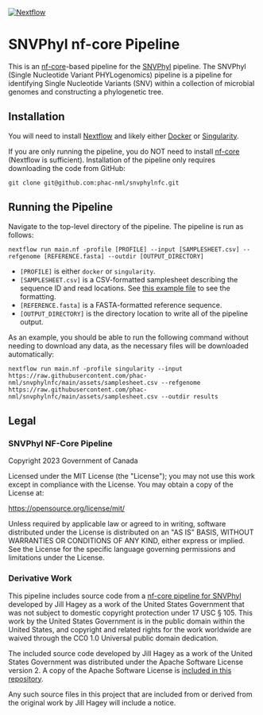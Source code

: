 [![Nextflow](https://img.shields.io/badge/nextflow-%E2%89%A523.04.3-brightgreen.svg)](https://www.nextflow.io/)

# SNVPhyl nf-core Pipeline

This is an [nf-core](https://nf-co.re/)-based pipeline for the [SNVPhyl](https://snvphyl.readthedocs.io) pipeline. The SNVPhyl (Single Nucleotide Variant PHYLogenomics) pipeline is a pipeline for identifying Single Nucleotide Variants (SNV) within a collection of microbial genomes and constructing a phylogenetic tree.

## Installation

You will need to install [Nextflow](https://www.nextflow.io/docs/latest/getstarted.html#installation) and likely either [Docker](https://docs.docker.com/get-docker/) or [Singularity](https://docs.sylabs.io/guides/latest/user-guide/quick_start.html).

If you are only running the pipeline, you do NOT need to install [nf-core](https://nf-co.re/) (Nextflow is sufficient). Installation of the pipeline only requires downloading the code from GitHub:

```
git clone git@github.com:phac-nml/snvphylnfc.git
```

## Running the Pipeline

Navigate to the top-level directory of the pipeline. The pipeline is run as follows:

```
nextflow run main.nf -profile [PROFILE] --input [SAMPLESHEET.csv] --refgenome [REFERENCE.fasta] --outdir [OUTPUT_DIRECTORY]
```

- `[PROFILE]` is either `docker` or `singularity`.
- `[SAMPLESHEET.csv]` is a CSV-formatted samplesheet describing the sequence ID and read locations. See [this example file](https://raw.githubusercontent.com/phac-nml/snvphylnfc/main/assets/samplesheet.csv) to see the formatting.
- `[REFERENCE.fasta]` is a FASTA-formatted reference sequence.
- `[OUTPUT_DIRECTORY]` is the directory location to write all of the pipeline output.

As an example, you should be able to run the following command without needing to download any data, as the necessary files will be downloaded automatically:

```
nextflow run main.nf -profile singularity --input https://raw.githubusercontent.com/phac-nml/snvphylnfc/main/assets/samplesheet.csv --refgenome https://raw.githubusercontent.com/phac-nml/snvphylnfc/main/assets/samplesheet.csv --outdir results
```

## Legal

### SNVPhyl NF-Core Pipeline

Copyright 2023 Government of Canada

Licensed under the MIT License (the "License"); you may not use
this work except in compliance with the License. You may obtain a copy of the
License at:

https://opensource.org/license/mit/

Unless required by applicable law or agreed to in writing, software distributed
under the License is distributed on an "AS IS" BASIS, WITHOUT WARRANTIES OR
CONDITIONS OF ANY KIND, either express or implied. See the License for the
specific language governing permissions and limitations under the License.

### Derivative Work

This pipeline includes source code from a [nf-core pipeline for SNVPhyl](https://github.com/DHQP/SNVPhyl_Nextflow) developed by Jill Hagey as a work of the United States Government that was not subject to domestic copyright protection under 17 USC § 105. This work by the United States Government is in the public domain within the United States, and copyright and related rights for the work worldwide are waived through the CC0 1.0 Universal public domain dedication.

The included source code developed by Jill Hagey as a work of the United States Government was distributed under the Apache Software License version 2. A copy of the Apache Software License is [included in this repository](LICENSE-Apachev2.txt).

Any such source files in this project that are included from or derived from the original work by Jill Hagey will include a notice.
